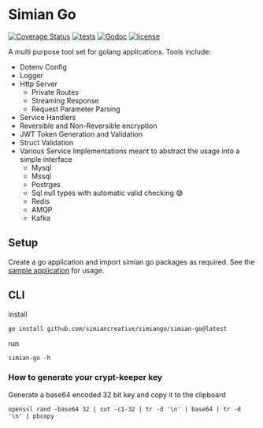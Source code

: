 # Simian Go

[![Coverage Status](https://coveralls.io/repos/github/simiancreative/simiango/badge.svg?branch=master)](https://coveralls.io/github/simiancreative/simiango?branch=master)
[![tests](https://github.com/simiancreative/simiango/workflows/CI/badge.svg)](https://github.com/simiancreative/simiango/actions)
[![Godoc](http://img.shields.io/badge/godoc-reference-blue.svg?style=flat)](https://godoc.org/github.com/simiancreative/simiango) 
[![license](http://img.shields.io/badge/license-MIT-red.svg?style=flat)](https://github.com/simiancreative/simiango/blob/master/LICENSE)


A multi purpose tool set for golang applications. Tools include:

- Dotenv Config
- Logger
- Http Server
  - Private Routes
  - Streaming Response
  - Request Parameter Parsing
- Service Handlers
- Reversible and Non-Reversible encryption
- JWT Token Generation and Validation
- Struct Validation
- Various Service Implementations meant to abstract the usage into a simple interface
  - Mysql
  - Mssql
  - Postrges
  - Sql null types with automatic valid checking 😅
  - Redis
  - AMQP
  - Kafka

## Setup

Create a go application and import simian go packages as required. See the
[sample application](https://github.com/simiancreative/simiango/blob/master/examples/main.go)
for usage.

## CLI

install
```
go install github.com/simiancreative/simiango/simian-go@latest
```

run
```
simian-go -h
```

### How to generate your crypt-keeper key

Generate a base64 encoded 32 bit key and copy it to the clipboard

```
openssl rand -base64 32 | cut -c1-32 | tr -d '\n' | base64 | tr -d '\n' | pbcopy
```
